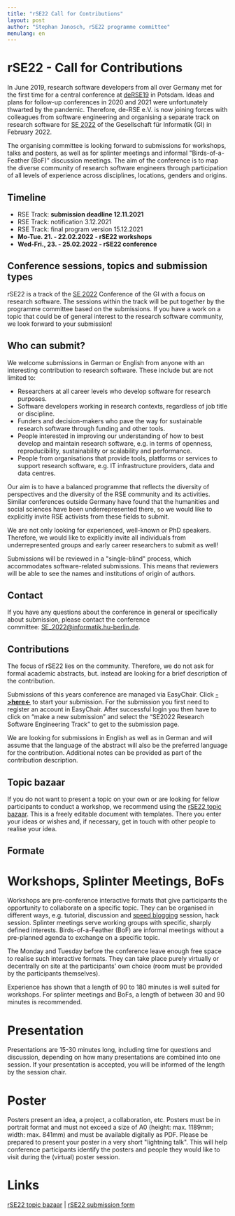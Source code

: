```yaml
---
title: "rSE22 Call for Contributions"
layout: post
author: "Stephan Janosch, rSE22 programme committee"
menulang: en
---
```


# rSE22 - Call for Contributions
In June 2019, research software developers from all over Germany met for the first time for a central conference at [deRSE19](https://de-rse.org/en/conf2019/) in Potsdam. Ideas and plans for follow-up conferences in 2020 and 2021 were unfortunately thwarted by the pandemic. Therefore, de-RSE e.V. is now joining forces with colleagues from software engineering and organising a separate track on research software for [SE 2022](https://www.se-2022.de) of the Gesellschaft für Informatik (GI) in February 2022. 

The organising committee is looking forward to submissions for workshops, talks and posters, as well as for splinter meetings and informal "Birds-of-a-Feather (BoF)" discussion meetings. The aim of the conference is to map the diverse community of research software engineers through participation of all levels of experience across disciplines, locations, genders and origins.

## Timeline
*	RSE Track: **submission deadline 12.11.2021**
*	RSE Track: notification 3.12.2021
*	RSE Track: final program version 15.12.2021 
*	**Mo-Tue. 21. - 22.02.2022 - rSE22 workshops**
*	**Wed-Fri., 23. - 25.02.2022 - rSE22 conference**

## Conference sessions, topics and submission types
rSE22 is a track of the [SE 2022](https://www.se-2022.de) Conference of the GI with a focus on research software. The sessions within the track will be put together by the programme committee based on the submissions. If you have a work on a topic that could be of general interest to the research software community, we look forward to your submission!

## Who can submit?
We welcome submissions in German or English from anyone with an interesting contribution to research software. These include but are not limited to:
*	Researchers at all career levels who develop software for research purposes.
*	Software developers working in research contexts, regardless of job title or discipline.
*	Funders and decision-makers who pave the way for sustainable research software through funding and other tools.
*	People interested in improving our understanding of how to best develop and maintain research software, e.g. in terms of openness, reproducibility, sustainability or scalability and performance.
*	People from organisations that provide tools, platforms or services to support research software, e.g. IT infrastructure providers, data and data centres.

Our aim is to have a balanced programme that reflects the diversity of perspectives and the diversity of the RSE community and its activities. Similar conferences outside Germany have found that the humanities and social sciences have been underrepresented there, so we would like to explicitly invite RSE activists from these fields to submit.

We are not only looking for experienced, well-known or PhD speakers. Therefore, we would like to explicitly invite all individuals from underrepresented groups and early career researchers to submit as well!

Submissions will be reviewed in a "single-blind" process, which accommodates software-related submissions. This means that reviewers will be able to see the names and institutions of origin of authors.

## Contact
If you have any questions about the conference in general or specifically about submission, please contact the conference committee: <SE_2022@informatik.hu-berlin.de>.

## Contributions
The focus of rSE22 lies on the community. Therefore, we do not ask for formal academic abstracts, but. instead are looking for a brief description of the contribution.

Submissions of this years conference are managed via EasyChair. Click [**->here<-**](https://easychair.org/conferences/?conf=se2022) to start your submission. For the submission you first need to register an account in EasyChair. After successful login you then have to click on “make a new submission” and select the “SE2022 Research Software Engineering Track” to get to the submission page. 

We are looking for submissions in English as well as in German and will assume that the language of the abstract will also be the preferred language for the contribution. Additional notes can be provided as part of the contribution description.

## Topic bazaar
If you do not want to present a topic on your own or are looking for fellow participants to conduct a workshop, we recommend using the [rSE22 topic bazaar](https://pad.gwdg.de/B74SJsvmQbKRMkPAuLuQyA). This is a freely editable document with templates. There you enter your ideas or wishes and, if necessary, get in touch with other people to realise your idea.

## Formate
# Workshops, Splinter Meetings, BoFs
Workshops are pre-conference interactive formats that give participants the opportunity to collaborate on a specific topic. They can be organised in different ways, e.g. tutorial, discussion and [speed blogging](https://www.software.ac.uk/term/speed-blogging) session, hack session. Splinter meetings serve working groups with specific, sharply defined interests. Birds-of-a-Feather (BoF) are informal meetings without a pre-planned agenda to exchange on a specific topic.

The Monday and Tuesday before the conference leave enough free space to realise such interactive formats. They can take place purely virtually or decentrally on site at the participants' own choice (room must be provided by the participants themselves).

Experience has shown that a length of 90 to 180 minutes is well suited for workshops. For splinter meetings and BoFs, a length of between 30 and 90 minutes is recommended.

# Presentation
Presentations are 15-30 minutes long, including time for questions and discussion, depending on how many presentations are combined into one session. If your presentation is accepted, you will be informed of the length by the session chair.

# Poster
Posters present an idea, a project, a collaboration, etc. Posters must be in portrait format and must not exceed a size of A0 (height: max. 1189mm; width: max. 841mm) and must be available digitally as PDF. Please be prepared to present your poster in a very short "lightning talk". This will help conference participants identify the posters and people they would like to visit during the (virtual) poster session.

# Links
[rSE22 topic bazaar](https://pad.gwdg.de/B74SJsvmQbKRMkPAuLuQyA) | [rSE22 submission form](https://easychair.org/conferences/?conf=se2022)
